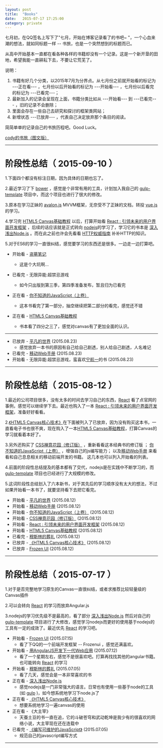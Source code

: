 ```yaml
---
layout: post
title:  "Books"
date:   2015-07-17 17:25:00
category: private
---
```



七月初，在QQ签名上写下了"七月，开始在博客记录看了的书吧~ "，一个心血来潮的想法，就如同标题一样 -- 书旅，也是一个突然想到的标题而已。

从高中开始基本一直都在看各种各样的书籍却没有一个记录。这是一个新开垦的田地，希望我能一直耕耘下去，不要让它荒芜了。

说明：

1.	书籍有好几个分类，以2015年7月为分界点。从七月份之前就开始看的标记为 ---正在看--- ，七月份以后开始看的标记为 ---开始看--- ，七月份以后看完的标记为 ---已看完---；
2.	最新加入的记录会呈现在上面，书籍分类比如从 ---开始看--- 到 ---已看完--- ，旧的记录不会删除；
3.	里面会存在一些自己去研究和探讨的框架类网站；
4.	新增状态 ---已放弃--- ，代表自己决定放弃那个条目的阅读。

简简单单的记录自己的书旅历程吧。Good Luck。

<a href="http://cody1991.github.io/sysutangzxBlog/books.html">cody的书旅（图文版）</a>

-------------------------------------

阶段性总结（ 2015-09-10 ）
===

1.下面四个都没有标注日期，因为具体的日期也忘了。

2.最近学习了下 [bower](http://bower.io/) ，感觉是个非常有用的工具，计划加入我自己的 [gulp-template](https://github.com/cody1991/gulp-template) 项目中，而这个项目也进行了很大的修改。

3.原本在学习正妹的 [avalon.js](http://avalonjs.github.io/) MVVM框架，无奈受不了正妹的文档，转投 [vue.js](http://vuejs.org/) 的学习。

4.学习完 [HTML5 Canvas基础教程](http://book.douban.com/subject/7162014/) 以后，打算开始看 [React : 引领未来的用户界面开发框架](http://book.douban.com/subject/26378583/) ，后续的话应该就是正式转向 [nodejs](https://nodejs.org/en/)的学习了，学习它的书本是 [深入浅出Node.js](http://book.douban.com/subject/25768396/) 。而在此之前也许会先看看 [HTTP权威指南](http://book.douban.com/subject/10746113/) 补补HTTP的知识。

5.对于ES6的学习一直很纠结，感觉要学习的东西还是很多。一边走一边打算吧。

+	开始看 - [盗墓笔记](http://book.douban.com/subject/6953273/)
	+	这是个大坑啊...

+	已看完 - 无限异能:超禁忌游戏 
	+	如今只出版到第三季，第四季准备发布，暂且归为已看完

+	正在看 - [你不知道的JavaScript（上卷）](http://book.douban.com/subject/26351021/)
	+	这本书看完了第一部分，抽空继续把第二部分的看完，感觉还不错

+	正在看 - [HTML5 Canvas基础教程](http://book.douban.com/subject/7162014/) 
	+	书本看了四分之三了，感觉对canvas有了更加全面的认识。

-------------------------------------

+	已放弃 - [平凡的世界](http://book.douban.com/subject/1084165/) (2015.08.23)
	+	感觉放弃一本书的原因有自己给自己剧透，别人给自己剧透，人名难记
+	已看完 - [移动Web手册](http://book.douban.com/subject/26369130/) (2015.08.23)
+	开始看 - 无限异能:超禁忌游戏，蛮喜欢[宁航一](http://baike.baidu.com/link?url=AyAjxo0cBsDkO2ClZdj4oKGK9kc-8qJY1ahJeLpcHn97cHln94BK3rgk_8XLF9mpt1AN1VSaTfLXaVnZIz3taa)的书 (2015.08.23)

-------------------------------------

阶段性总结（ 2015-08-12 ）
===

1.最近的公司项目很多，没有太多的时间去学习自己的东西，[React](http://facebook.github.io/react/) 看了点官网的事例，感觉可以继续学下去。最近也购入了一本 [React : 引领未来的用户界面开发框架](http://book.douban.com/subject/26378583/)，准备好好看看。

2.[《HTML5 Canvas核心技术》](http://book.douban.com/subject/24533314/)在下面被列入了已放弃，因为没有购买这本书，一直看电子书也很不爽，现在购入了一本[HTML5 Canvas基础教程](http://book.douban.com/subject/7162014/)，打算Canvas的学习就看着本好了。

3.另外还购买了 [CSS禅意花园（修订版）](http://book.douban.com/subject/10956515/) ，重新看看这本经典书的修订版 ； [你不知道的JavaScript（上卷）](http://book.douban.com/subject/26351021/) ，增强自己的js编写能力； 以及[移动Web手册](http://book.douban.com/subject/26369130/) 来看看和自己息息相关的移动前端开发的书籍。 这几本也可以列入开始看的列表。

4.前面的阶段性总结提及的基本都有了交代，nodejs是在实践中不断学习的，而 [gulp-template](https://github.com/cody1991/gulp-template) 项目也已经进行了大规模的修改。

5.这词阶段性总结划入了六本新书，对于其先后的学习顺序没有太大的想法，不过如果开始看一本书了，就要坚持看下去把它看完。

+   开始看 - [平凡的世界](http://book.douban.com/subject/1084165/) (2015.08.12)
+	开始看 - [移动Web手册](http://book.douban.com/subject/26369130/) (2015.08.12)
+	开始看 - [你不知道的JavaScript（上卷）](http://book.douban.com/subject/26351021/) (2015.08.12)
+	开始看 - [CSS禅意花园（修订版）](http://book.douban.com/subject/10956515/) (2015.08.12)
+	开始看 - [React : 引领未来的用户界面开发框架](http://book.douban.com/subject/26378583/) (2015.08.12)
+	开始看 - [HTML5 Canvas基础教程](http://book.douban.com/subject/7162014/) (2015.08.12)
+	已看完 - [穆斯林的葬礼](http://book.douban.com/subject/10788580/) (2015.08.12)
+	已放弃 - [《HTML5 Canvas核心技术》](http://book.douban.com/subject/24533314/) (2015.08.12)
+	已放弃 - [Frozen UI](http://frozenui.github.io/) (2015.08.12)

-------------------------------------

阶段性总结（ 2015-07-17 ）
===

1.对于是否完整地学习原生的Canvas一直很纠结，或者求推荐比较轻量级的Canvas插件

2.可以会转向 [React](http://facebook.github.io/react/) 的学习而放弃Angular.js

3.nodejs的学习优先级不是最高的，看了部分 [深入浅出Node.js](http://book.douban.com/subject/25768396/) 然后对自己的 [gulp-template](https://github.com/cody1991/gulp-template) 项目进行了大修改，感觉学习nodejs而更好的使用基于nodejs的工具有一定的成效了。最近优先 [React](http://facebook.github.io/react/) 的学习吧。

+ 开始看 - [Frozen UI](http://frozenui.github.io/) (2015.07.15)
	+ 看了下QQ的一个前端开发框架 -- Frozenui ，感觉还满喜欢。
+ 开始看 - [用AngularJS开发下一代Web应用](http://book.douban.com/subject/25752512/) (2015.07.12)
	+ 看了一个星期左右，感觉不是很喜欢吧。打算再找找其他的angular书籍。也可能转向 [React](http://facebook.github.io/react/) 的学习
+ 开始看 - [穆斯林的葬礼](http://book.douban.com/subject/1082334/) (2015.07.05)
	+ 看了几天，感觉会是一本非常喜欢的书
+ 正在看 - [深入浅出Node.js](http://book.douban.com/subject/25768396/)
	+ 感觉nodejs是一门非常强大的语言。日常也有使用一些基于node的工具(如 [gulp](http://gulpjs.com/) )，如今想系统地学习下node.js了
+ 正在看 - [《HTML5 Canvas核心技术》](http://book.douban.com/subject/24533314/)
	+ 想要系统地学习一遍canvas的使用
+ 正在看 - 《大主宰》
	+ 天蚕土豆的书一直在追，它的斗破苍穹和武动乾坤是我少有的很喜欢的网络小说，大主宰现在还在连载中
+ 已看完 - [《编写可维护的JavaScript》](http://book.douban.com/subject/21792530/) (2015.07.05) 
	+ 规范自己的javascript编写方式

-------------------------------------

